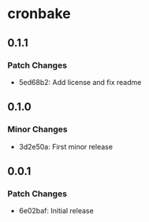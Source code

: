 # cronbake

## 0.1.1

### Patch Changes

- 5ed68b2: Add license and fix readme

## 0.1.0

### Minor Changes

- 3d2e50a: First minor release

## 0.0.1

### Patch Changes

- 6e02baf: Initial release
